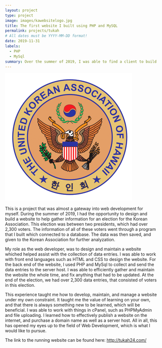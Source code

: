 ```yaml
---
layout: project
type: project
image: images/kawebsitelogo.jpg
title: The first website I built using PHP and MySQL
permalink: projects/tukah
# All dates must be YYYY-MM-DD format!
date: 2019-11-31
labels:
  - PHP
  - MySql
summary: Over the summer of 2019, I was able to find a client to build and maintain a website for, collecting data, and analyzing statistics.
---
```


<img class="ui medium right floated rounded image" src="/images/kawebsitelogo.jpg">

This is a project that was almost a gateway into web development for myself. During the summer of 2019, I had the opportunity to design and build a website to help gather information for an election for the Korean Association. This election was between two presidents, which had over 2,300 voters. The information of all of these voters went through a program that I built which connected to a database. The data was then saved, and given to the Korean Association for further analyzation. 

My role as the web developer, was to design and maintain a website whiched helped assist with the collection of data entries. I was able to work with front end languages such as HTML and CSS to design the website. For the back end of the website, I used PHP and MySql to collect and send the data entries to the server host. I was able to efficiently gather and maintain the website the whole time, and fix anything that had to be updated. At the end of the election, we had over 2,300 data entries, that consisted of voters in this election.

This experience taught me how to develop, maintain, and manage a website under my own constraint. It taught me the value of learning on your own, and that there is always something new to be learned, which will be beneficial. I was able to work with things in cPanel, such as PHPMyAdmin and file uploading. I learned how to effectively publish a website on the internet, and purchase a domain name as well as a server host. All in all, this has opened my eyes up to the field of Web Development, which is what I would like to pursue.

The link to the running website can be found here: http://tukah24.com/
